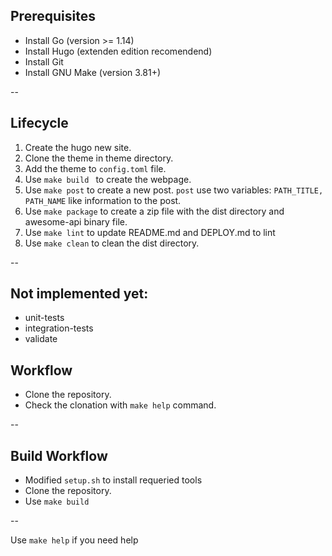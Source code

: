 ## Prerequisites
* Install Go (version >= 1.14)
* Install Hugo (extenden edition recomendend)
* Install Git
* Install GNU Make (version 3.81+)

--

## Lifecycle
1. Create the hugo new site.
2. Clone the theme in theme directory.
3. Add the theme to `config.toml` file.
4. Use `make build ` to create the webpage.
5. Use `make post` to create a new post. `post` use two variables: `PATH_TITLE, PATH_NAME` like information to the post.
6. Use `make package` to create a zip file with the dist directory and awesome-api binary file.
7. Use `make lint` to update README.md and DEPLOY.md to lint
8. Use `make clean` to clean the dist directory.

--
## Not implemented yet:
* unit-tests
* integration-tests
* validate

## Workflow
* Clone the repository.
* Check the clonation with `make help` command.

--

## Build Workflow
* Modified `setup.sh` to install requeried tools
* Clone the repository.
* Use `make build`

--

Use `make help` if you need help
